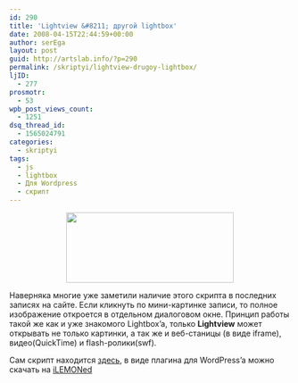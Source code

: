 ```yaml
---
id: 290
title: 'Lightview &#8211; другой lightbox'
date: 2008-04-15T22:44:59+00:00
author: serEga
layout: post
guid: http://artslab.info/?p=290
permalink: /skriptyi/lightview-drugoy-lightbox/
ljID:
  - 277
prosmotr:
  - 53
wpb_post_views_count:
  - 1251
dsq_thread_id:
  - 1565024791
categories:
  - skriptyi
tags:
  - js
  - lightbox
  - Для Wordpress
  - скрипт
---
```

<p style="text-align: center;">
  <a href="http://artslab.info/wp-content/uploads/lightview.jpg" class="lightview"><img class="alignnone size-medium wp-image-295" title="lightview" src="http://artslab.info/wp-content/uploads/lightview-300x126.jpg" alt="" width="300" height="126" srcset="http://googledrive.com/host/0B9lHVSSSdxdxd0hjdUdmRzY3Tjg/lightview-300x126.jpg 300w, http://googledrive.com/host/0B9lHVSSSdxdxd0hjdUdmRzY3Tjg/lightview.jpg 665w" sizes="(max-width: 300px) 100vw, 300px" /></a>
</p>

Наверняка многие уже заметили наличие этого скрипта в последних записях на сайте. Если кликнуть по мини-картинке записи, то полное изображение откроется в отдельном диалоговом окне. Принцип работы такой же как и уже знакомого Lightbox&#8217;a, только **Lightview** может открывать не только картинки, а так же и веб-станицы (в виде iframe), видео(QuickTime) и flash-ролики(swf).

Сам скрипт находится <a href="http://www.nickstakenburg.com/projects/lightview/" target="_blank">здесь</a>, в виде плагина для WordPress&#8217;a можно скачать на <a href="http://www.ilemoned.com/archives/lightview-for-wordpress" target="_blank">iLEMONed</a>
